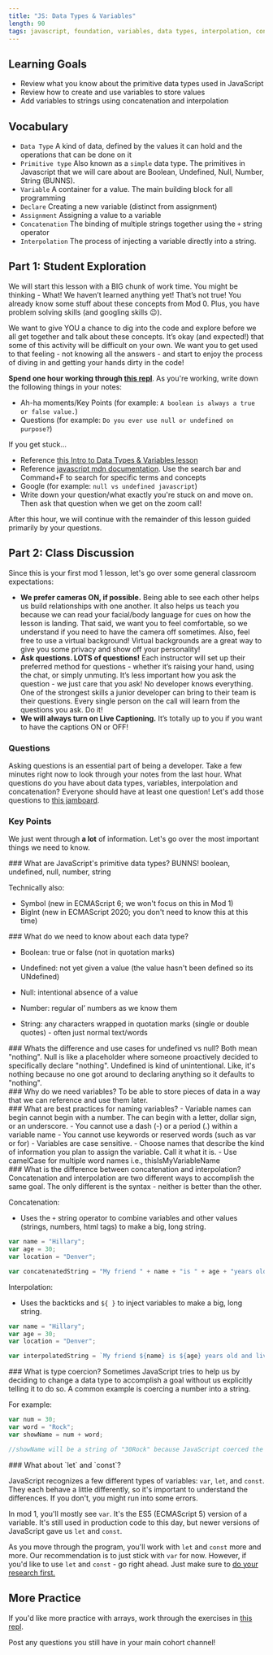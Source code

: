 ```yaml
---
title: "JS: Data Types & Variables"
length: 90
tags: javascript, foundation, variables, data types, interpolation, concatenation
---
```


## Learning Goals

* Review what you know about the primitive data types used in JavaScript
* Review how to create and use variables to store values
* Add variables to strings using concatenation and interpolation

## Vocabulary

- `Data Type` A kind of data, defined by the values it can hold and the operations that can be done on it
- `Primitive type` Also known as a `simple` data type. The primitives in Javascript that we will care about are Boolean, Undefined, Null, Number, String (BUNNS).  
- `Variable` A container for a value. The main building block for all programming
- `Declare` Creating a new variable (distinct from assignment)
- `Assignment` Assigning a value to a variable
- `Concatenation` The binding of multiple strings together using the `+` string operator
- `Interpolation` The process of injecting a variable directly into a string.

## Part 1: Student Exploration

We will start this lesson with a BIG chunk of work time. You might be thinking - What! We haven’t learned anything yet! That’s not true! You already know some stuff about these concepts from Mod 0. Plus, you have problem solving skills (and googling skills 😉).

We want to give YOU a chance to dig into the code and explore before we all get together and talk about these concepts. It’s okay (and expected!) that some of this activity will be difficult on your own. We want you to get used to that feeling - not knowing all the answers - and start to enjoy the process of diving in and getting your hands dirty in the code!



**Spend one hour working through [this repl](https://replit.com/@hfaerber/DataTypesandVariables#index.js)**. As you're working, write down the following things in your notes:
* Ah-ha moments/Key Points (for example: `A boolean is always a true or false value.`)
* Questions (for example: `Do you ever use null or undefined on purpose?`)

If you get stuck...
* Reference [this Intro to Data Types & Variables lesson](https://frontend.turing.edu/lessons/module-1/js-data-types-variables.html)
* Reference [javascript mdn documentation](https://developer.mozilla.org/en-US/docs/Web/JavaScript/Language_Overview).  Use the search bar and Command+F to search for specific terms and concepts
* Google (for example: `null vs undefined javascript`)
* Write down your question/what exactly you're stuck on and move on. Then ask that question when we get on the zoom call!

After this hour, we will continue with the remainder of this lesson guided primarily by your questions.

## Part 2: Class Discussion

Since this is your first mod 1 lesson, let's go over some general classroom expectations:  
- **We prefer cameras ON, if possible.** Being able to see each other helps us build relationships with one another. It also helps us teach you because we can read your facial/body language for cues on how the lesson is landing. That said, we want you to feel comfortable, so we understand if you need to have the camera off sometimes. Also, feel free to use a virtual background! Virtual backgrounds are a great way to give you some privacy and show off your personality!  
- **Ask questions. LOTS of questions!** Each instructor will set up their preferred method for questions - whether it’s raising your hand, using the chat, or simply unmuting. It’s less important how you ask the question - we just care that you ask! No developer knows everything. One of the strongest skills a junior developer can bring to their team is their questions. Every single person on the call will learn from the questions you ask. Do it!  
- **We will always turn on Live Captioning.** It’s totally up to you if you want to have the captions ON or OFF!  

### Questions

Asking questions is an essential part of being a developer. Take a few minutes right now to look through your notes from the last hour. What questions do you have about data types, variables, interpolation and concatenation? Everyone should have at least one question! Let's add those questions to [this jamboard](https://jamboard.google.com/d/1QP1MDfmj3yrAKrWTcAA1WoSk5HmlBMDHybWyI7oLELk/edit?usp=sharing).

### Key Points

We just went through **a lot** of information. Let's go over the most important things we need to know.  

<section class="answer">
### What are JavaScript's primitive data types?
BUNNS!  boolean, undefined, null, number, string

Technically also:
- Symbol (new in ECMAScript 6; we won't focus on this in Mod 1)
- BigInt (new in ECMAScript 2020; you don't need to know this at this time)
</section>

<section class="answer">
### What do we need to know about each data type?

- Boolean: true or false (not in quotation marks)  

- Undefined: not yet given a value (the value hasn't been defined so its UNdefined)  

- Null: intentional absence of a value  

- Number: regular ol’ numbers as we know them  

- String: any characters wrapped in quotation marks (single or double quotes) - often just normal text/words

</section>

<section class="answer">
### Whats the difference and use cases for undefined vs null?
Both mean "nothing".  Null is like a placeholder where someone proactively decided to specifically declare "nothing".  Undefined is kind of unintentional. Like, it's nothing because no one got around to declaring anything so it defaults to "nothing".
</section>

<section class="answer">
### Why do we need variables?
To be able to store pieces of data in a way that we can reference and use them later.
</section>

<section class="answer">
### What are best practices for naming variables?
  - Variable names can begin cannot begin with a number.  The can begin with a letter, dollar sign, or an underscore.  
  - You cannot use a dash (-) or a period (.) within a variable name
  - You cannot use keywords or reserved words (such as var or for)
  - Variables are case sensitive.  
  - Choose names that describe the kind of information you plan to assign the variable. Call it what it is.
  - Use camelCase for multiple word names i.e., thisIsMyVariableName
</section>

<section class="answer">
### What is the difference between concatenation and interpolation?
Concatenation and interpolation are two different ways to accomplish the same goal. The only different is the syntax - neither is better than the other.

Concatenation:  
  - Uses the `+` string operator to combine variables and other values (strings, numbers, html tags) to make a big, long string.

```js
var name = "Hillary";
var age = 30;
var location = "Denver";

var concatenatedString = "My friend " + name + "is " + age + "years old and lives in " + location + "."
```

Interpolation:  
  - Uses the backticks and `${ }` to inject variables to make a big, long string.  

```js
var name = "Hillary";
var age = 30;
var location = "Denver";

var interpolatedString = `My friend ${name} is ${age} years old and lives in ${Denver}.`
```

</section>

<section class="answer">
### What is type coercion?
Sometimes JavaScript tries to help us by deciding to change a data type to accomplish a goal without us explicitly telling it to do so. A common example is coercing a number into a string.

For example:
```js
var num = 30;
var word = "Rock";
var showName = num + word;

//showName will be a string of "30Rock" because JavaScript coerced the number 30 into a string to accomplish the goal of combining the two differing data types.
```

</section>

<section class="answer">
### What about `let` and `const`?

JavaScript recognizes a few different types of variables: `var`, `let`, and `const`.  They each behave a little differently, so it's important to understand the differences. If you don't, you might run into some errors.

In mod 1, you'll mostly see `var`. It's the ES5 (ECMAScript 5) version of a variable. It's still used in production code to this day, but newer versions of JavaScript gave us `let` and `const`.

As you move through the program, you'll work with `let` and `const` more and more. Our recommendation is to just stick with `var` for now.  However, if you'd like to use `let` and `const` - go right ahead. Just make sure to [do your research first.](https://codeburst.io/difference-between-var-let-and-const-in-javascript-fbce2fba7b4)

</section>


## More Practice

If you'd like more practice with arrays, work through the exercises in [this repl](https://replit.com/@kaylaewood/NestedDataPractice#index.js).

Post any questions you still have in your main cohort channel!
